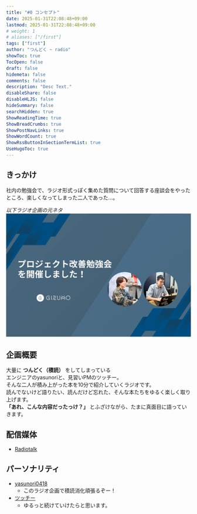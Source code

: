 ```yaml
---
title: "#0 コンセプト"
date: 2025-01-31T22:08:48+09:00
lastmod: 2025-01-31T22:08:48+09:00
# weight: 1
# aliases: ["/first"]
tags: ["first"]
author: "つんどく ~ radio"
showToc: true
TocOpen: false
draft: false
hidemeta: false
comments: false
description: "Desc Text."
disableShare: false
disableHLJS: false
hideSummary: false
searchHidden: true
ShowReadingTime: true
ShowBreadCrumbs: true
ShowPostNavLinks: true
ShowWordCount: true
ShowRssButtonInSectionTermList: true
UseHugoToc: true
---
```


## きっかけ

社内の勉強会で、ラジオ形式っぽく集めた質問について回答する座談会をやったところ、楽しくなってしまった二人であった…。

*以下ラジオ企画の元ネタ*\
[![ラジオ企画元ネタ](./ラジオ企画元ネタ.webp)](https://www.wantedly.com/companies/gizumo-inc/post_articles/954903)

## 企画概要

大量に **つんどく（積読）** をしてしまっている\
エンジニアのyasunoriと、見習いPMのツッチー。\
そんな二人が積み上がった本を10分で紹介していくラジオです。\
読んでないけど語りたい、読んだけど忘れた、そんな本たちをゆるく楽しく取り上げます。\
**「あれ、こんな内容だったっけ？」** とふざけながら、たまに真面目に語っていきます。

## 配信媒体

- [Radiotalk](https://radiotalk.jp/program/156706)

## パーソナリティ

- [yasunori0418](../../about/yasunori0418)
  - このラジオ企画で積読消化頑張るぞー！
- [ツッチー](../../about/tutti)
  - ゆるっと続けていけたらと思います。
